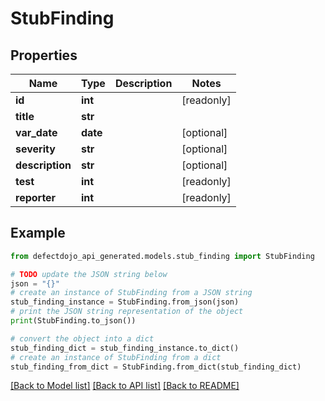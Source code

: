 # StubFinding


## Properties

Name | Type | Description | Notes
------------ | ------------- | ------------- | -------------
**id** | **int** |  | [readonly] 
**title** | **str** |  | 
**var_date** | **date** |  | [optional] 
**severity** | **str** |  | [optional] 
**description** | **str** |  | [optional] 
**test** | **int** |  | [readonly] 
**reporter** | **int** |  | [readonly] 

## Example

```python
from defectdojo_api_generated.models.stub_finding import StubFinding

# TODO update the JSON string below
json = "{}"
# create an instance of StubFinding from a JSON string
stub_finding_instance = StubFinding.from_json(json)
# print the JSON string representation of the object
print(StubFinding.to_json())

# convert the object into a dict
stub_finding_dict = stub_finding_instance.to_dict()
# create an instance of StubFinding from a dict
stub_finding_from_dict = StubFinding.from_dict(stub_finding_dict)
```
[[Back to Model list]](../README.md#documentation-for-models) [[Back to API list]](../README.md#documentation-for-api-endpoints) [[Back to README]](../README.md)


